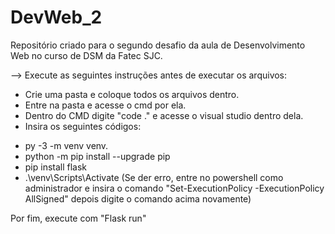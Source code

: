 # DevWeb_2
Repositório criado para o segundo desafio da aula de Desenvolvimento Web no curso de DSM da Fatec SJC.

--> Execute as seguintes instruções antes de executar os arquivos:

* Crie uma pasta e coloque todos os arquivos dentro.
* Entre na pasta e acesse o cmd por ela.
* Dentro do CMD digite "code ." e acesse o visual studio dentro dela.
* Insira os seguintes códigos:

- py -3 -m venv venv.
- python -m pip install --upgrade pip
- pip install flask
- .\venv\Scripts\Activate
(Se der erro, entre no powershell como administrador e insira o comando "Set-ExecutionPolicy -ExecutionPolicy AllSigned" depois digite o comando acima novamente)

Por fim, execute com "Flask run"